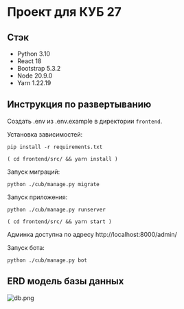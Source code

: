 # Проект для КУБ 27

## Стэк

- Python 3.10
- React 18
- Bootstrap 5.3.2
- Node 20.9.0
- Yarn 1.22.19

## Инструкция по развертыванию

Создать .env из .env.example в директории `frontend`.

Установка зависимостей:

```shell
pip install -r requirements.txt
```
```shell
( cd frontend/src/ && yarn install )
```

Запуск миграций:

```shell
python ./cub/manage.py migrate
```

Запуск приложения:

```shell
python ./cub/manage.py runserver
```
```shell
( cd frontend/src/ && yarn start )
```

Админка доступна по адресу http://localhost:8000/admin/

Запуск бота:

```shell
python ./cub/manage.py bot
```

## ERD модель базы данных

![db.png](..%2F..%2F%D0%97%D0%B0%D0%B3%D1%80%D1%83%D0%B7%D0%BA%D0%B8%2Fdb.png)